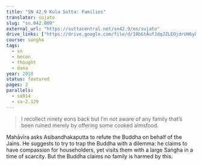 ```yaml
---
title: "SN 42.9 Kula Sutta: Families"
translator: sujato
slug: "sn.042.009"
external_url: "https://suttacentral.net/sn42.9/en/sujato"
drive_links: ["https://drive.google.com/file/d/18bGtAufJdqJZLEOjdrUH6yk5dxSN496D/view?usp=drivesdk"]
course: sangha
tags:
  - sn
  - becon
  - thought
  - dana
year: 2018
status: featured
pages: 2
parallels:
  - sa914
  - sa-2.129
---
```


> I recollect ninety eons back but I’m not aware of any family that’s been ruined merely by offering some cooked almsfood.

Mahāvīra asks Asibandhakaputta to refute the Buddha on behalf of the Jains. He suggests to try to trap the Buddha with a dilemma: he claims to have compassion for householders, yet visits them with a large Saṅgha in a time of scarcity. But the Buddha claims no family is harmed by this.

